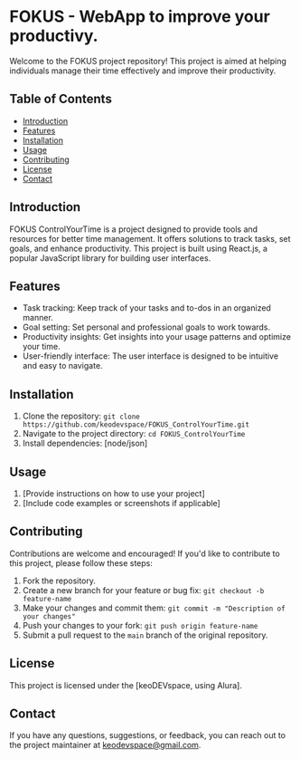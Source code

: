 # FOKUS - WebApp to improve your productivy.

Welcome to the FOKUS project repository! This project is aimed at helping individuals manage their time effectively and improve their productivity.

## Table of Contents

- [Introduction](#introduction)
- [Features](#features)
- [Installation](#installation)
- [Usage](#usage)
- [Contributing](#contributing)
- [License](#license)
- [Contact](#contact)

## Introduction

FOKUS ControlYourTime is a project designed to provide tools and resources for better time management. It offers solutions to track tasks, set goals, and enhance productivity. This project is built using React.js, a popular JavaScript library for building user interfaces.

## Features

- Task tracking: Keep track of your tasks and to-dos in an organized manner.
- Goal setting: Set personal and professional goals to work towards.
- Productivity insights: Get insights into your usage patterns and optimize your time.
- User-friendly interface: The user interface is designed to be intuitive and easy to navigate.

## Installation

1. Clone the repository: `git clone https://github.com/keodevspace/FOKUS_ControlYourTime.git`
2. Navigate to the project directory: `cd FOKUS_ControlYourTime`
3. Install dependencies: [node/json]


## Usage

1. [Provide instructions on how to use your project]
2. [Include code examples or screenshots if applicable]

## Contributing

Contributions are welcome and encouraged! If you'd like to contribute to this project, please follow these steps:

1. Fork the repository.
2. Create a new branch for your feature or bug fix: `git checkout -b feature-name`
3. Make your changes and commit them: `git commit -m "Description of your changes"`
4. Push your changes to your fork: `git push origin feature-name`
5. Submit a pull request to the `main` branch of the original repository.

## License

This project is licensed under the [keoDEVspace, using Alura].

## Contact

If you have any questions, suggestions, or feedback, you can reach out to the project maintainer at keodevspace@gmail.com.

